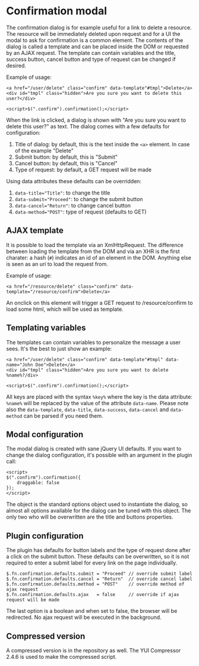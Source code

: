 Confirmation modal
===
The confirmation dialog is for example useful for a link to delete a resource. The resource will be immediately deleted upon request and for a UI the modal to ask for confirmation is a common element. 
The contents of the dialog is called a template and can be placed inside the DOM or requested by an AJAX request. The template can contain variables and the title, success button, cancel button and type of request can be changed if desired.

Example of usage:

    <a href="/user/delete" class="confirm" data-template"#tmpl">Delete</a>
    <div id="tmpl" class="hidden">Are you sure you want to delete this user?</div>

    <script>$(".confirm").confirmation();</script>

When the link is clicked, a dialog is shown with "Are you sure you want to delete this user?" as text. The dialog comes with a few defaults for configuration:

1. Title of dialog: by default, this is the text inside the `<a>` element. In case of the example "Delete"
2. Submit button: by default, this is "Submit"
3. Cancel button: by default, this is "Cancel"
4. Type of request: by default, a GET request will be made

Using data attributes these defaults can be overridden:

1. `data-title="Title"`: to change the title
2. `data-submit="Proceed"`: to change the submit button
3. `data-cancel="Return"`: to change cancel button
4. `data-method="POST"`: type of request (defaults to GET)

AJAX template
---
It is possible to load the template via an XmlHttpRequest. The difference between loading the template from the DOM and via an XHR is the first charater: a hash (`#`) indicates an id of an element in the DOM. Anything else is seen as an uri to load the request from.

Example of usage:

    <a href="/resource/delete" class="confirm" data-template="/resource/confirm">Delete</a>

An onclick on this element will trigger a GET request to /resource/confirm to load some html, which will be used as template.

Templating variables
---
The templates can contain variables to personalize the message a user sees. It's the best to just show an example:

    <a href="/user/delete" class="confirm" data-template"#tmpl" data-name="John Doe">Delete</a>
    <div id="tmpl" class="hidden">Are you sure you want to delete %name%?/div>

    <script>$(".confirm").confirmation();</script>

All keys are placed with the syntax `%key%` where the key is the data attribute: `%name%` will be replaced by the value of the attribute `data-name`. Please note also the `data-template`, `data-title`, `data-success`, `data-cancel` and `data-method` can be parsed if you need them.

Modal configuration
---
The modal dialog is created with sane jQuery UI defaults. If you want to change the dialog configuration, it's possible with an argument in the plugin call:

    <script>
    $(".confirm").confirmation({
        draggable: false
    });
    </script>

The object is the standard options object used to instantiate the dialog, so almost all options available for the dialog can be tuned with this object. The only two who will be overwritten are the title and buttons properties.

Plugin configuration
---
The plugin has defaults for button labels and the type of request done after a click on the submit button. These defaults can be overwritten, so it is not required to enter a submit label for every link on the page individually.

    $.fn.confirmation.defaults.submit = "Proceed" // override submit label
    $.fn.confirmation.defaults.cancel = "Return"  // override cancel label
    $.fn.confirmation.defaults.method = "POST"    // override method of ajax request
    $.fn.confirmation.defaults.ajax   = false     // override if ajax request will be made

The last option is a boolean and when set to false, the browser will be redirected. No ajax request will be executed in the background.

Compressed version
---
A compressed version is in the repository as well. The YUI Compressor 2.4.6 is used to make the compressed script.